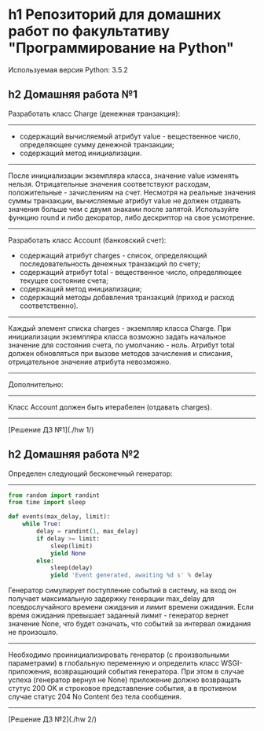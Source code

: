 h1 Репозиторий для домашних работ по факультативу "Программирование на Python"
=========================
Используемая версия Python: 3.5.2

h2 Домашняя работа №1
---------------------------------
Разработать класс Charge (денежная транзакция):
***
* содержащий вычисляемый атрибут value - вещественное число, определяющее сумму денежной транзакции;
* содержащий метод инициализации.
***
После инициализации экземпляра класса, значение value изменять нельзя. Отрицательные значения соответствуют расходам, положительные - зачислениям на счет. Несмотря на реальные значения суммы транзакции, вычисляемые атрибут value не должен отдавать значения больше чем с двумя знаками после запятой. Используйте функцию round и либо декоратор, либо дескриптор на свое усмотрение.
***
Разработать класс Account (банковский счет):
* содержащий атрибут charges - список, определяющий последовательность денежных транзакций по счету;
* содержащий атрибут total - вещественное число, определяющее текущее состояние счета;
* содержащий метод инициализации;
* содержащий методы добавления транзакций (приход и расход соответственно).
***
Каждый элемент списка charges - экземпляр класса Charge. При инициализации экземпляра класса возможно задать начальное значение для состояния счета, по умолчанию - ноль. Атрибут total должен обновляться при вызове методов зачисления и списания, отрицательное значение атрибута невозможно.
***
Дополнительно:
***
Класс Account должен быть итерабелен (отдавать charges).
****
[Решение ДЗ №1](./hw 1/)

h2 Домашняя работа №2
---------------------------------
Определен следующий бесконечный генератор:
***
```python
from random import randint
from time import sleep

def events(max_delay, limit):
    while True:
        delay = randint(1, max_delay)
        if delay >= limit:
            sleep(limit)
            yield None
        else:
            sleep(delay)
            yield 'Event generated, awaiting %d s' % delay
```

Генератор симулирует поступление событий в систему, на вход он получает максимальную задержку генерации max_delay для псевдослучайного времени ожидания и лимит времени ожидания. Если время ожидания превышает заданный лимит - генератор вернет значение None, что будет означать, что событий за интервал ожидания не произошло.
***
Необходимо проинициализировать генератор (с произвольными параметрами) в глобальную переменную и определить класс WSGI-приложения, возвращающий события генератора. При этом в случае успеха (генератор вернул не None) приложение должно возвращать стутус 200 OK и строковое представление события, а в противном случае статус 204 No Content без тела сообщения.
***
[Решение ДЗ №2](./hw 2/)